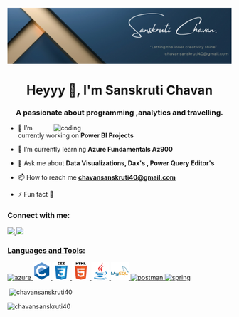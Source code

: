 ![logo](https://github.com/chavansanskruti40/chavansanskruti40/blob/main/MyLinkedInBanner.png)
<h1 align="center">Heyyy 👋, I'm Sanskruti Chavan</h1>
<h3 align="center">A passionate about programming ,analytics and travelling.</h3>

<img align="right" alt="coding" width="400" src="https://i.pinimg.com/originals/e7/26/c7/e726c74ac081eed50feee1433d12c998.gif">

- 🔭 I’m currently working on **Power BI Projects**

- 🌱 I’m currently learning **Azure Fundamentals Az900**

- 💬 Ask me about **Data Visualizations, Dax's , Power Query Editor's**

- 📫 How to reach me **chavansanskruti40@gmail.com**

- ⚡ Fun fact **🦋**

<h3 align="left">Connect with me:</h3>
<p align="left">
 
  <a href="mailto:chavansanskruti40@gmail.com">
    <img src="https://img.shields.io/badge/Gmail-333333?style=for-the-badge&logo=gmail&logoColor=red" target="_blank"/>
  </a>
  <a href="https://www.linkedin.com/in/sanskrutichavan01/" target="_blank">
    <img src="https://img.shields.io/badge/LinkedIn-0077B5?style=for-the-badge&logo=linkedin&logoColor=white" target="_blank"/>

<h3 align="left">Languages and Tools:</h3>
<p align="left"> <a href="https://azure.microsoft.com/en-in/" target="_blank" rel="noreferrer"> <img src="https://www.vectorlogo.zone/logos/microsoft_azure/microsoft_azure-icon.svg" alt="azure" width="40" height="40"/> </a> <a href="https://www.cprogramming.com/" target="_blank" rel="noreferrer"> <img src="https://raw.githubusercontent.com/devicons/devicon/master/icons/c/c-original.svg" alt="c" width="40" height="40"/> </a> <a href="https://www.w3schools.com/css/" target="_blank" rel="noreferrer"> <img src="https://raw.githubusercontent.com/devicons/devicon/master/icons/css3/css3-original-wordmark.svg" alt="css3" width="40" height="40"/> </a> <a href="https://www.w3.org/html/" target="_blank" rel="noreferrer"> <img src="https://raw.githubusercontent.com/devicons/devicon/master/icons/html5/html5-original-wordmark.svg" alt="html5" width="40" height="40"/> </a> <a href="https://www.java.com" target="_blank" rel="noreferrer"> <img src="https://raw.githubusercontent.com/devicons/devicon/master/icons/java/java-original.svg" alt="java" width="40" height="40"/> </a> <a href="https://www.mysql.com/" target="_blank" rel="noreferrer"> <img src="https://raw.githubusercontent.com/devicons/devicon/master/icons/mysql/mysql-original-wordmark.svg" alt="mysql" width="40" height="40"/> </a> <a href="https://postman.com" target="_blank" rel="noreferrer"> <img src="https://www.vectorlogo.zone/logos/getpostman/getpostman-icon.svg" alt="postman" width="40" height="40"/> </a> <a href="https://spring.io/" target="_blank" rel="noreferrer"> <img src="https://www.vectorlogo.zone/logos/springio/springio-icon.svg" alt="spring" width="40" height="40"/> </a> </p>

<p>&nbsp;<img align="center" src="https://github-readme-stats.vercel.app/api?username=chavansanskruti40&show_icons=true&locale=en" alt="chavansanskruti40" /></p>

<p><img align="center" src="https://github-readme-streak-stats.herokuapp.com/?user=chavansanskruti40&" alt="chavansanskruti40" /></p>
